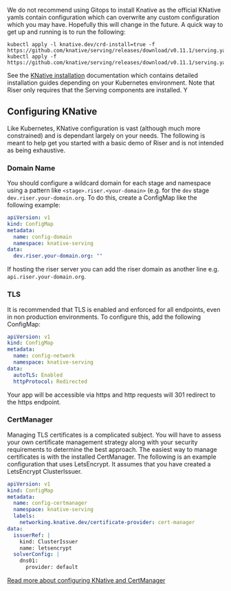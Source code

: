 We do not recommend using Gitops to install Knative as the official KNative yamls contain configuration which can overwrite any custom configuration which you may have. Hopefully this will change in the future. A quick way to get up and running is to run the following:

```
kubectl apply -l knative.dev/crd-install=true -f https://github.com/knative/serving/releases/download/v0.11.1/serving.yaml
kubectl apply -f https://github.com/knative/serving/releases/download/v0.11.1/serving.yaml
```


See the [KNative installation](https://knative.dev/docs/install/) documentation which contains detailed installation guides depending on your Kubernetes environment. Note that Riser only requires that the Serving components are installed. Y

## Configuring KNative
Like Kubernetes, KNative configuration is vast (although much more constrained) and is dependant largely on your needs. The following is meant to help get you started with a basic demo of Riser and is not intended as being exhaustive.

### Domain Name
You should configure a wildcard domain for each stage and namespace using a pattern like `<stage>.riser.<your-domain>` (e.g. for the `dev` stage `dev.riser.your-domain.org`. To do this, create a ConfigMap like the following example:

```yaml
apiVersion: v1
kind: ConfigMap
metadata:
  name: config-domain
  namespace: knative-serving
data:
  dev.riser.your-domain.org: ""
```

If hosting the riser server you can add the riser domain as another line e.g. `api.riser.your-domain.org`.

### TLS
It is recommended that TLS is enabled and enforced for all endpoints, even in non production environments. To configure this, add the following ConfigMap:

```yaml
apiVersion: v1
kind: ConfigMap
metadata:
  name: config-network
  namespace: knative-serving
data:
  autoTLS: Enabled
  httpProtocol: Redirected
```

Your app will be accessible via https and http requests will 301 redirect to the https endpoint.

### CertManager

Managing TLS certificates is a complicated subject. You will have to assess your own certificate management strategy along with your security requirements to determine the best approach. The easiest way to manage certificates is with the installed CertManager. The following is an example configuration that uses LetsEncrypt. It assumes that you have created a LetsEncrypt ClusterIssuer.

```yaml
apiVersion: v1
kind: ConfigMap
metadata:
  name: config-certmanager
  namespace: knative-serving
  labels:
    networking.knative.dev/certificate-provider: cert-manager
data:
  issuerRef: |
    kind: ClusterIssuer
    name: letsencrypt
  solverConfig: |
    dns01:
      provider: default
```

[Read more about configuring KNative and CertManager](https://knative.dev/docs/serving/using-auto-tls/)

